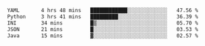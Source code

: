 <!--START_SECTION:waka-->

```txt
YAML       4 hrs 48 mins   ████████████░░░░░░░░░░░░░   47.56 %
Python     3 hrs 41 mins   █████████░░░░░░░░░░░░░░░░   36.39 %
INI        34 mins         █▒░░░░░░░░░░░░░░░░░░░░░░░   05.70 %
JSON       21 mins         █░░░░░░░░░░░░░░░░░░░░░░░░   03.53 %
Java       15 mins         ▓░░░░░░░░░░░░░░░░░░░░░░░░   02.57 %
```

<!--END_SECTION:waka-->
